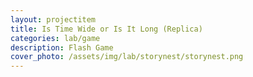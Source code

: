 ```yaml
---
layout: projectitem
title: Is Time Wide or Is It Long (Replica) 
categories: lab/game
description: Flash Game 
cover_photo: /assets/img/lab/storynest/storynest.png
---
```

